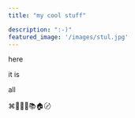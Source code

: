 ```yaml
---
title: "my cool stuff"

description: ":-)"
featured_image: '/images/stul.jpg'
---
```

here

it is

all

⌘🏄‍♂️🤙📚🏠〄
